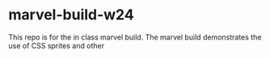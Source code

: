 # marvel-build-w24
This repo is for the in class marvel build. The marvel build demonstrates the use of CSS sprites and other
